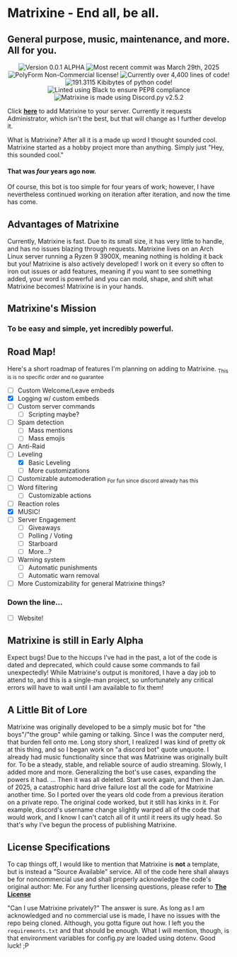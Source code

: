 # Matrixine - End all, be all. 
## General purpose, music, maintenance, and more. All for you.

<p align="center">
<img src="https://img.shields.io/badge/Version-v0.0.1a-red" alt="Version 0.0.1 ALPHA">
<img src="https://img.shields.io/badge/Last Commit-March 29th-green" alt="Most recent commit was March 29th, 2025">
<img src="https://img.shields.io/badge/License-PolyForm NC-red" alt="PolyForm Non-Commercial license!">
<img src="https://img.shields.io/badge/Lines-4400+-green" alt="Currently over 4,400 lines of code!">
<img src="https://img.shields.io/badge/Size-191.3KiB-green" alt="191.3115 Kibibytes of python code!">
<img src="https://img.shields.io/badge/Linter-Black-black" alt="Linted using Black to ensure PEP8 compliance">
<img src="https://img.shields.io/badge/Discord.py-v2.5.2-blue" alt="Matrixine is made using Discord.py v2.5.2">
</p>

Click [**here**](https://discord.com/oauth2/authorize?client_id=1163917903435931659&permissions=8&scope=bot%20applications.commands) to add Matrixine to your server. Currently it requests Administrator, which isn't the best, but that will change as I further develop it.

What is Matrixine? After all it is a made up word I thought sounded cool. Matrixine started as a hobby project more than anything. Simply just "Hey, this sounded cool."

#### That was *four* years ago now.

Of course, this bot is too simple for four years of work; however, I have nevertheless continued working on iteration after iteration, and now the time has come. 

## Advantages of Matrixine
Currently, Matrixine is fast. Due to its small size, it has very little to handle, and has no issues blazing through requests. Matrixine lives on an Arch Linux server running a Ryzen 9 3900X, meaning nothing is holding it back but you! Matrixine is also actively developed! I work on it every so often to iron out issues or add features, meaning if you want to see something added, your word is powerful and you can mold, shape, and shift what Matrixine becomes! Matrixine is in your hands. 

## Matrixine's Mission
### To be easy and simple, yet incredibly powerful.

## Road Map!
Here's a short roadmap of features I'm planning on adding to Matrixine. <sub>This is is no specific order and no guarantee</sub>
- [ ] Custom Welcome/Leave embeds
- [x] Logging w/ custom embeds
- [ ] Custom server commands
    - [ ] Scripting maybe?
- [ ] Spam detection 
    - [ ] Mass mentions
    - [ ] Mass emojis
- [ ] Anti-Raid 
- [ ] Leveling
    - [x] Basic Leveling
    - [ ] More customizations
- [ ] Customizable automoderation <sub>For fun since discord already has this</sub>
- [ ] Word filtering
    - [ ] Customizable actions
- [ ] Reaction roles
- [x] MUSIC!
- [ ] Server Engagement
    - [ ] Giveaways
    - [ ] Polling / Voting
    - [ ] Starboard
    - [ ] More...?
- [ ] Warning system
    - [ ] Automatic punishments
    - [ ] Automatic warn removal
- [ ] More Customizability for general Matrixine things?

### Down the line...
- [ ] Website!

## Matrixine is still in Early Alpha
Expect bugs! Due to the hiccups I've had in the past, a lot of the code is dated and deprecated, which could cause some commands to fail unexpectedly! While Matrixine's output is monitored, I have a day job to attend to, and this is a single-man project, so unfortunately any critical errors will have to wait until I am available to fix them!

## A Little Bit of Lore
Matrixine was originally developed to be a simply music bot for "the boys"/"the group" while gaming or talking. Since I was the computer nerd, that burden fell onto me. Long story short, I realized I was kind of pretty ok at this thing, and so I began work on "a discord bot" quote unquote. I already had music functionality since that was Matrixine was originally built for. To be a steady, stable, and reliable source of audio streaming. Slowly, I added more and more. Generalizing the bot's use cases, expanding the powers it had. ... Then it was all deleted. Start work again, and then in Jan. of 2025, a catastrophic hard drive failure lost all the code for Matrixine another time. So I ported over the years old code from a previous iteration on a private repo. The original code worked, but it still has kinks in it. For example, discord's username change slightly warped all of the code that would work, and I know I can't catch all of it until it reers its ugly head. So that's why I've begun the process of publishing Matrixine.


## License Specifications

To cap things off, I would like to mention that Matrixine is **not** a template, but is instead a "Source Available" service. All of the code here shall always be for noncommercial use and shall properly acknowledge the code's original author: Me. For any further licensing questions, please refer to [__The License__](https://github.com/ZettaBite4031/Matrixine/blob/main/LICENSE.md)

"Can I use Matrixine privately?" The answer is sure. As long as I am acknowledged and no commercial use is made, I have no issues with the repo being cloned. Although, you gotta figure out how. I left you the `requirements.txt` and that should be enough. What I will mention, though, is that environment variables for config.py are loaded using dotenv. Good luck! ;P